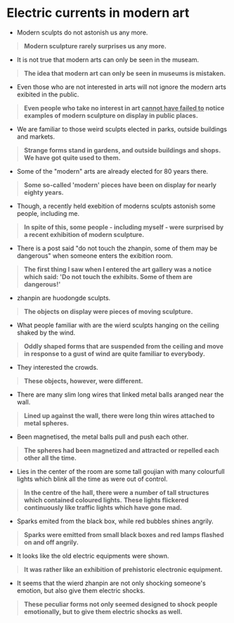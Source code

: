 # Electric currents in modern art 

- Modern sculpts do not astonish us any more.
> **Modern sculpture rarely surprises us any more.**
- It is not true that modern arts can only be seen in the museam.
> **The idea that modern art can only be seen in museums is mistaken.**
- Even those who are not interested in arts will not ignore the modern arts exibited in the public.
> **Even people who take no interest in art <u>cannot have failed to</u> notice examples of modern sculpture on display in public places.**
- We are familiar to those weird sculpts elected in parks, outside buildings and markets.
> **Strange forms stand in gardens, and outside buildings and shops.**
> **We have got quite used to them.**
- Some of the "modern" arts are already elected for 80 years there.
> **Some so-called 'modern' pieces have been on display for nearly eighty years.**
- Though, a recently held exebition of moderns sculpts astonish some people, including me.
> **In spite of this, some people - including myself - were surprised by a recent exhibition of modern sculpture.**
- There is a post said "do not touch the zhanpin, some of them may be dangerous" when someone enters the exibition room.
> **The first thing I saw when I entered the art gallery was a notice which said: 'Do not touch the exhibits. Some of them are dangerous!'**
- zhanpin are huodongde sculpts.
> **The objects on display were pieces of moving sculpture.**
- What people familiar with are the wierd sculpts hanging on the ceiling shaked by the wind.
> **Oddly shaped forms that are suspended from the ceiling and move in response to a gust of wind are quite familiar to everybody.**
- They interested the crowds.
> **These objects, however, were different.**
- There are many slim long wires that linked metal balls aranged near the wall.
> **Lined up against the wall, there were long thin wires attached to metal spheres.**
- Been magnetised, the metal balls pull and push each other.
> **The spheres had been magnetized and attracted or repelled each other all the time.**
- Lies in the center of the room are some tall goujian with many colourfull lights which blink all the time as were out of control.
> **In the centre of the hall, there were a number of tall structures which contained coloured lights.**
> **These lights flickered continuously like traffic lights which have gone mad.**
- Sparks emited from the black box, while red bubbles shines angrily.
> **Sparks were emitted from small black boxes and red lamps flashed on and off angrily.**
- It looks like the old electric equipments were shown.
> **It was rather like an exhibition of prehistoric electronic equipment.**
- It seems that the wierd zhanpin are not only shocking someone's emotion, but also give them electric shocks.
> **These peculiar forms not only seemed designed to shock people emotionally, but to give them electric shocks as well.**
